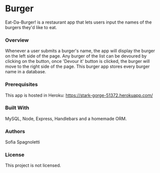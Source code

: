 # Burger
Eat-Da-Burger! is a restaurant app that lets users input the names of the burgers they'd like to eat.  

### Overview
Whenever a user submits a burger's name, the app will display the burger on the left side of the page. Any burger of the list can be devoured by clicking on the button, once 'Devour it' button is clicked, the burger will move to the right side of the page.
This burger app stores every burger name in a database. 

### Prerequisites
This app is hosted in Heroku: https://stark-gorge-51372.herokuapp.com/

### Built With
MySQL, Node, Express, Handlebars and a homemade ORM.

### Authors
Sofia Spagnoletti

### License
This project is not licensed.
